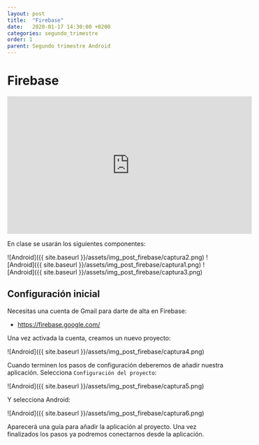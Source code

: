 ```yaml
---
layout: post
title:  "Firebase"
date:   2020-01-17 14:30:00 +0200
categories: segundo_trimestre
order: 1
parent: Segundo trimestre Android
---
```


# Firebase

<iframe width="560" height="315" src="https://www.youtube.com/embed/iosNuIdQoy8" frameborder="0" allow="accelerometer; autoplay; encrypted-media; gyroscope; picture-in-picture" allowfullscreen></iframe>

En clase se usarán los siguientes componentes:

![Android]({{ site.baseurl }}/assets/img_post_firebase/captura2.png) ![Android]({{ site.baseurl }}/assets/img_post_firebase/captura1.png) ![Android]({{ site.baseurl }}/assets/img_post_firebase/captura3.png)


## Configuración inicial

Necesitas una cuenta de Gmail para darte de alta en Firebase:

* <https://firebase.google.com/>

Una vez activada la cuenta, creamos un nuevo proyecto:

![Android]({{ site.baseurl }}/assets/img_post_firebase/captura4.png)

Cuando terminen los pasos de configuración deberemos de añadir nuestra aplicación. Selecciona `Configuración del proyecto`:

![Android]({{ site.baseurl }}/assets/img_post_firebase/captura5.png)

Y selecciona Android:

![Android]({{ site.baseurl }}/assets/img_post_firebase/captura6.png)

Aparecerá una guía para añadir la aplicación al proyecto. Una vez finalizados los pasos ya podremos conectarnos desde la aplicación.
